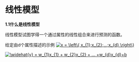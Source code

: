 

# 线性模型

**1.1什么是线性模型**

线性模型试图学得一个通过属性的线性组合来进行预测的函数。

给定由d个属性描述的示例 <a href="https://www.codecogs.com/eqnedit.php?latex=x&space;=&space;\left\{&space;x_{1};x_{2};...;x_{d}&space;\right\}" target="_blank"><img src="https://latex.codecogs.com/gif.latex?x&space;=&space;\left\{&space;x_{1};x_{2};...;x_{d}&space;\right\}" title="x = \left\{ x_{1};x_{2};...;x_{d} \right\}" /></a>

<a href="https://www.codecogs.com/eqnedit.php?latex=\widehat{y}&space;=&space;w_{1}x_{1}&space;&plus;&space;w_{2}x_{2}&space;&plus;&space;...&space;&plus;w_{d}x_{d}&plus;b" target="_blank"><img src="https://latex.codecogs.com/gif.latex?\widehat{y}&space;=&space;w_{1}x_{1}&space;&plus;&space;w_{2}x_{2}&space;&plus;&space;...&space;&plus;w_{d}x_{d}&plus;b" title="\widehat{y} = w_{1}x_{1} + w_{2}x_{2} + ... +w_{d}x_{d}+b" /></a>
